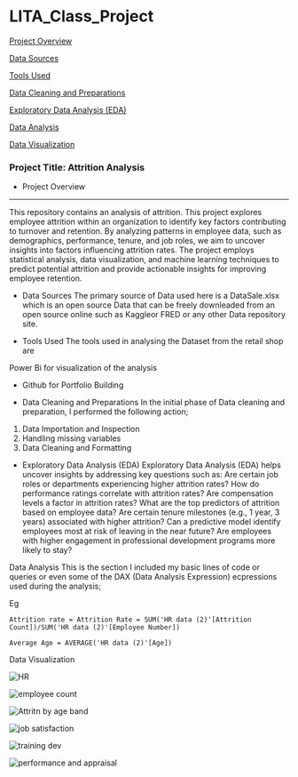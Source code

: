 # LITA_Class_Project

[Project Overview](#project-overview)


[Data Sources](#data-sources)


[Tools Used](#tools-used)


[Data Cleaning and Preparations](#data-cleaning-and-preparations)


[Exploratory Data Analysis (EDA)](exploratory-data-analysis-eda)


[Data Analysis](#data-analysis)


[Data Visualization](#data-visualization)

### Project Title: Attrition Analysis
- Project Overview
---
This repository contains an analysis of attrition. This project explores employee attrition within an organization to identify key factors contributing to turnover and retention. By analyzing patterns in employee data, such as demographics, performance, tenure, and job roles, we aim to uncover insights into factors influencing attrition rates. The project employs statistical analysis, data visualization, and machine learning techniques to predict potential attrition and provide actionable insights for improving employee retention.

- Data Sources
The primary source of Data used here is a DataSale.xlsx which is an open source Data that can be freely downleaded from an open source online such as Kaggleor FRED or any other Data repository site.

- Tools Used
The tools used in analysing the Dataset from the retail shop are

Power Bi for visualization of the analysis

- Github for Portfolio Building

- Data Cleaning and Preparations
In the initial phase of Data cleaning and preparation, I performed the following action;

1. Data Importation and Inspection
2. Handling missing variables
3. Data Cleaning and Formatting

- Exploratory Data Analysis (EDA)
Exploratory Data Analysis (EDA) helps uncover insights by addressing key questions such as:
Are certain job roles or departments experiencing higher attrition rates?
How do performance ratings correlate with attrition rates?
Are compensation levels a factor in attrition rates?
What are the top predictors of attrition based on employee data?
Are certain tenure milestones (e.g., 1 year, 3 years) associated with higher attrition?
Can a predictive model identify employees most at risk of leaving in the near future?
Are employees with higher engagement in professional development programs more likely to stay?

Data Analysis
This is the section I included my basic lines of code or queries or even some of the DAX (Data Analysis Expression) ecpressions used during the analysis;

Eg
```POWER BI
Attrition rate = Attrition Rate = SUM('HR data (2)'[Attrition Count])/SUM('HR data (2)'[Employee Number])
```

```POWER BI
Average Age = AVERAGE('HR data (2)'[Age])
```

Data Visualization

![HR ](https://github.com/user-attachments/assets/24625022-116a-4769-a806-5f76b760d7cf)


![employee count](https://github.com/user-attachments/assets/7b9bf54c-1da5-4f00-a9ce-ac3784ce672f)


![Attritn by age band](https://github.com/user-attachments/assets/91ccd31f-456a-4cc8-8ff6-a981dcc066cd)


![job satisfaction](https://github.com/user-attachments/assets/372f76f0-87d3-46f9-a570-9a6f85eeaf4c)


![training   dev](https://github.com/user-attachments/assets/aae0b46b-f8cd-4e21-a4bb-41acb51ce43b)


![performance and appraisal](https://github.com/user-attachments/assets/a3a5eed1-c0bc-497d-bd72-bff7ff29e338)

